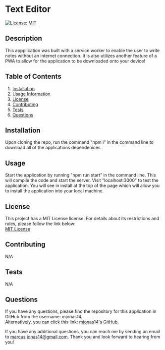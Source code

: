 # Text Editor

  [![License: MIT](https://img.shields.io/badge/License-MIT-yellow.svg)](https://opensource.org/licenses/MIT)

  ## Description
  This appplication was built with a service worker to enable the user to write notes without an internet connection. It is also utilizes another feature of a PWA to allow for the application to be downloaded onto your device! 
  
  ## Table of Contents
  1. [Installation](#installation)
  2. [Usage Information](#usage)
  3. [License](#license)
  4. [Contributing](#contributing)
  5. [Tests](#tests)
  6. [Questions](#questions)

  ## Installation
  Upon cloning the repo, run the command "npm i" in the command line to download all of the applications dependenices.

  ## Usage
  Start the application by running "npm run start" in the command line. This will compile the code and start the server. Visit "localhost:3000" to test the application. You will see in install at the top of the page which will allow you to install the application into your local machine. 

  ## License
  This project has a MIT License license. For details about its restrictions and rules, please follow the link below:  
    [MIT License](https://opensource.org/licenses/MIT)  
    

  ## Contributing
  N/A

  ## Tests
  N/A

  ## Questions
  If you have any questions, please find the repository for this application in GitHub from the username: mjonas14.  
  Alternatively, you can click this link: [mjonas14's GitHub](https://github.com/mjonas14).

  If you have any additional questions, you can reach me by sending an email to marcus.jonas14@gmail.com. Thank you and look forward to hearing from you! 
